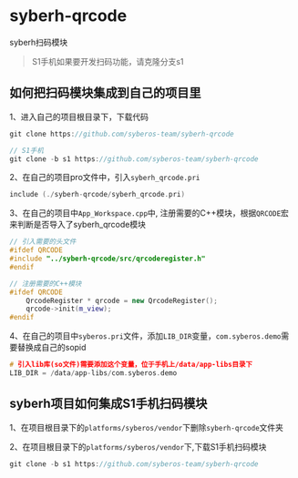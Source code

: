 # syberh-qrcode
syberh扫码模块
> S1手机如果要开发扫码功能，请克隆分支s1


## 如何把扫码模块集成到自己的项目里
1、进入自己的项目根目录下，下载代码
```javascript
git clone https://github.com/syberos-team/syberh-qrcode

// S1手机
git clone -b s1 https://github.com/syberos-team/syberh-qrcode
```

2、在自己的项目pro文件中，引入`syberh_qrcode.pri`
```C++
include (./syberh-qrcode/syberh_qrcode.pri)
```

3、在自己的项目中`App_Workspace.cpp`中, 注册需要的C++模块，根据`QRCODE`宏来判断是否导入了syberh_qrcode模块

```C++
// 引入需要的头文件
#ifdef QRCODE
#include "../syberh-qrcode/src/qrcoderegister.h"
#endif

// 注册需要的C++模块
#ifdef QRCODE
    QrcodeRegister * qrcode = new QrcodeRegister();
    qrcode->init(m_view);
#endif
```

4、在自己的项目中`syberos.pri`文件，添加`LIB_DIR`变量，`com.syberos.demo`需要替换成自己的sopid

```C++
# 引入lib库(so文件)需要添加这个变量，位于手机上/data/app-libs目录下
LIB_DIR = /data/app-libs/com.syberos.demo
```

## syberh项目如何集成S1手机扫码模块
1、在项目根目录下的`platforms/syberos/vendor`下删除`syberh-qrcode`文件夹

2、在项目根目录下的`platforms/syberos/vendor`下,下载S1手机扫码模块
```javascript
git clone -b s1 https://github.com/syberos-team/syberh-qrcode
```